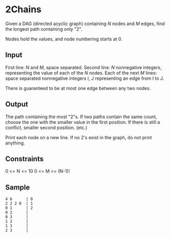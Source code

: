 # 2Chains

Given a DAG (directed acyclic graph) containing *N* nodes and *M* edges, find the longest path containing only "2".

Nodes hold the values, and node numbering starts at 0.

## Input

First line: *N* and *M*, space separated.
Second line: *N* nonnegative integers, representing the value of each of the *N* nodes.
Each of the next *M* lines: space separated nonnegative integers I, J representing an edge from I to J.

There is guaranteed to be at most one edge between any two nodes. 

## Output

The path containing the most "2"s. If two paths contain the same count, choose the one with the smaller value in the first position. If there is still a conflict, smaller second position. (etc.)

Print each node on a new line. If no 2's exist in the graph, do not print anything.

## Constraints

0 <= N <= 10
0 <= M <= (N-1)!

## Sample
```
4 6      | 0
2 2 2 0  | 1
0 1      | 2
0 2      | 
0 3      | 
1 2      | 
1 3      | 
2 3      | 
```





